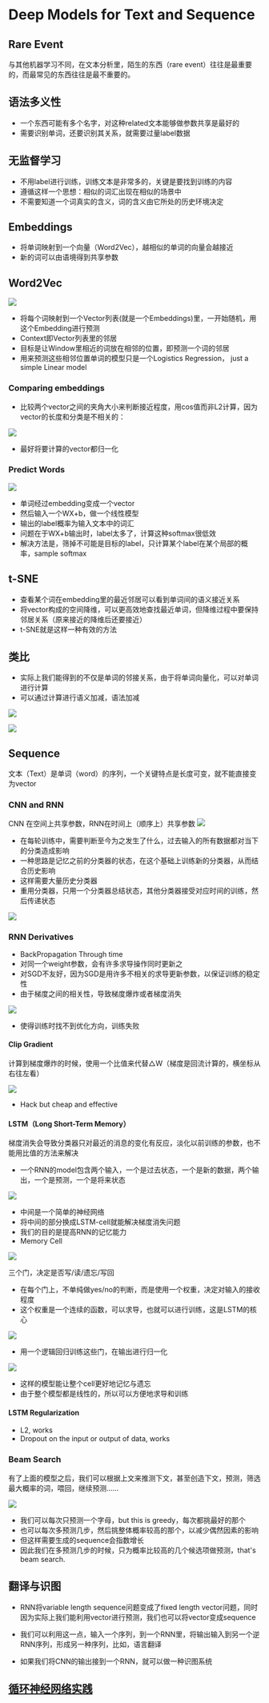 # Deep Models for Text and Sequence

## Rare Event
与其他机器学习不同，在文本分析里，陌生的东西（rare event）往往是最重要的，而最常见的东西往往是最不重要的。

## 语法多义性
- 一个东西可能有多个名字，对这种related文本能够做参数共享是最好的
- 需要识别单词，还要识别其关系，就需要过量label数据

## 无监督学习
- 不用label进行训练，训练文本是非常多的，关键是要找到训练的内容
- 遵循这样一个思想：相似的词汇出现在相似的场景中
- 不需要知道一个词真实的含义，词的含义由它所处的历史环境决定

## Embeddings
- 将单词映射到一个向量（Word2Vec），越相似的单词的向量会越接近
- 新的词可以由语境得到共享参数

## Word2Vec
![](../../res/word2vec.png)

- 将每个词映射到一个Vector列表(就是一个Embeddings)里，一开始随机，用这个Embedding进行预测
- Context即Vector列表里的邻居
- 目标是让Window里相近的词放在相邻的位置，即预测一个词的邻居
- 用来预测这些相邻位置单词的模型只是一个Logistics Regression， just a simple Linear model
### Comparing embeddings
- 比较两个vector之间的夹角大小来判断接近程度，用cos值而非L2计算，因为vector的长度和分类是不相关的：

![](../../res/cmpcos.png)

- 最好将要计算的vector都归一化

### Predict Words

![](../../res/predictword.png)

- 单词经过embedding变成一个vector
- 然后输入一个WX+b，做一个线性模型
- 输出的label概率为输入文本中的词汇
- 问题在于WX+b输出时，label太多了，计算这种softmax很低效
- 解决方法是，筛掉不可能是目标的label，只计算某个label在某个局部的概率，sample softmax

## t-SNE
- 查看某个词在embedding里的最近邻居可以看到单词间的语义接近关系
- 将vector构成的空间降维，可以更高效地查找最近单词，但降维过程中要保持邻居关系（原来接近的降维后还要接近）
- t-SNE就是这样一种有效的方法

## 类比
- 实际上我们能得到的不仅是单词的邻接关系，由于将单词向量化，可以对单词进行计算
- 可以通过计算进行语义加减，语法加减

![](../../res/analogies.png)

![](../../res/vecanalogy.png)

## Sequence
文本（Text）是单词（word）的序列，一个关键特点是长度可变，就不能直接变为vector

### CNN and RNN
CNN 在空间上共享参数，RNN在时间上（顺序上）共享参数
![](../../res/cnn_rnn.png)

- 在每轮训练中，需要判断至今为之发生了什么，过去输入的所有数据都对当下的分类造成影响
- 一种思路是记忆之前的分类器的状态，在这个基础上训练新的分类器，从而结合历史影响
- 这样需要大量历史分类器
- 重用分类器，只用一个分类器总结状态，其他分类器接受对应时间的训练，然后传递状态

![](../../res/rnn.png)

### RNN Derivatives
- BackPropagation Through time 
- 对同一个weight参数，会有许多求导操作同时更新之
- 对SGD不友好，因为SGD是用许多不相关的求导更新参数，以保证训练的稳定性
- 由于梯度之间的相关性，导致梯度爆炸或者梯度消失

![](../../res/rnn_gradient.png)

- 使得训练时找不到优化方向，训练失败

#### Clip Gradient
计算到梯度爆炸的时候，使用一个比值来代替△W（梯度是回流计算的，横坐标从右往左看）

![](../../res/gradient_clip.png)

- Hack but cheap and effective

#### LSTM（Long Short-Term Memory）
梯度消失会导致分类器只对最近的消息的变化有反应，淡化以前训练的参数，也不能用比值的方法来解决
- 一个RNN的model包含两个输入，一个是过去状态，一个是新的数据，两个输出，一个是预测，一个是将来状态

![](../../res/rnn_model.png)

- 中间是一个简单的神经网络
- 将中间的部分换成LSTM-cell就能解决梯度消失问题
- 我们的目的是提高RNN的记忆能力
- Memory Cell

![](../../res/mem_cell.png)

三个门，决定是否写/读/遗忘/写回

  - 在每个门上，不单纯做yes/no的判断，而是使用一个权重，决定对输入的接收程度
  - 这个权重是一个连续的函数，可以求导，也就可以进行训练，这是LSTM的核心
  
 ![](../../res/lstm_gate.png)
  - 用一个逻辑回归训练这些门，在输出进行归一化
  
  ![](../../res/lstm_cell.png)
  
  - 这样的模型能让整个cell更好地记忆与遗忘
  - 由于整个模型都是线性的，所以可以方便地求导和训练

#### LSTM Regularization
- L2, works
- Dropout on the input or output of data, works

### Beam Search
有了上面的模型之后，我们可以根据上文来推测下文，甚至创造下文，预测，筛选最大概率的词，喂回，继续预测……

![](../../res/beam_search.png)

- 我们可以每次只预测一个字母，but this is greedy，每次都挑最好的那个
- 也可以每次多预测几步，然后挑整体概率较高的那个，以减少偶然因素的影响
- 但这样需要生成的sequence会指数增长
- 因此我们在多预测几步的时候，只为概率比较高的几个候选项做预测，that's beam search.

## 翻译与识图
- RNN将variable length sequence问题变成了fixed length vector问题，同时因为实际上我们能利用vector进行预测，我们也可以将vector变成sequence

- 我们可以利用这一点，输入一个序列，到一个RNN里，将输出输入到另一个逆RNN序列，形成另一种序列，比如，语言翻译
- 如果我们将CNN的输出接到一个RNN，就可以做一种识图系统

## [循环神经网络实践](rnn_practice.md)